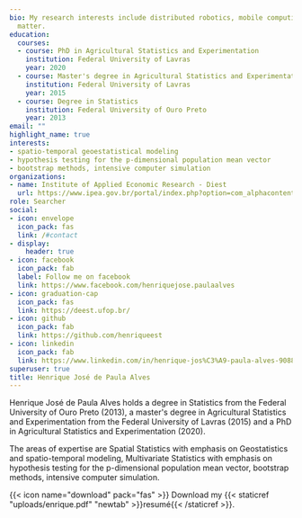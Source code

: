 ```yaml
---
bio: My research interests include distributed robotics, mobile computing and programmable
  matter.
education:
  courses:
  - course: PhD in Agricultural Statistics and Experimentation
    institution: Federal University of Lavras
    year: 2020
  - course: Master's degree in Agricultural Statistics and Experimentation
    institution: Federal University of Lavras
    year: 2015
  - course: Degree in Statistics 
    institution: Federal University of Ouro Preto
    year: 2013
email: ""
highlight_name: true
interests:
- spatio-temporal geoestatistical modeling
- hypothesis testing for the p-dimensional population mean vector 
- bootstrap methods, intensive computer simulation
organizations:
- name: Institute of Applied Economic Research - Diest 
  url: https://www.ipea.gov.br/portal/index.php?option=com_alphacontent&section=69&category=84&Itemid=402
role: Searcher
social:
- icon: envelope
  icon_pack: fas
  link: /#contact
- display:
    header: true
- icon: facebook
  icon_pack: fab
  label: Follow me on facebook
  link: https://www.facebook.com/henriquejose.paulaalves
- icon: graduation-cap
  icon_pack: fas
  link: https://deest.ufop.br/
- icon: github
  icon_pack: fab
  link: https://github.com/henriqueest
- icon: linkedin
  icon_pack: fab
  link: https://www.linkedin.com/in/henrique-jos%C3%A9-paula-alves-90885333/
superuser: true
title: Henrique José de Paula Alves
---
```


Henrique José de Paula Alves holds a degree in Statistics from the Federal University of Ouro Preto (2013), a master's degree in Agricultural Statistics and Experimentation from the Federal University of Lavras (2015) and a PhD in Agricultural Statistics and Experimentation (2020).

The areas of expertise are Spatial Statistics with emphasis on Geostatistics and spatio-temporal modeling, Multivariate Statistics with emphasis on hypothesis testing for the p-dimensional population mean vector, bootstrap methods, intensive computer simulation.

{{< icon name="download" pack="fas" >}} Download my {{< staticref "uploads/enrique.pdf" "newtab" >}}resumé{{< /staticref >}}.

